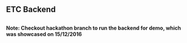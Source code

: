 <h2>ETC Backend<h2>
<h4>Note: Checkout hackathon branch to run the backend for demo, which was showcased on 15/12/2016</h4>
